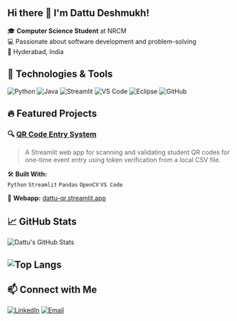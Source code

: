 ## Hi there 👋 I'm Dattu Deshmukh!

🎓 **Computer Science Student** at NRCM  
💻 Passionate about software development and problem-solving  
📍 Hyderabad, India

## 🔧 Technologies & Tools

![Python](https://img.shields.io/badge/-Python-3776AB?style=flat-square&logo=python&logoColor=white)
![Java](https://img.shields.io/badge/-Java-007396?style=flat-square&logo=java&logoColor=white)
![Streamlit](https://img.shields.io/badge/-Streamlit-FF4B4B?style=flat-square&logo=streamlit&logoColor=white)
![VS Code](https://img.shields.io/badge/-VS%20Code-007ACC?style=flat-square&logo=visual-studio-code&logoColor=white)
![Eclipse](https://img.shields.io/badge/-Eclipse-2C2255?style=flat-square&logo=eclipse&logoColor=white)
![GitHub](https://img.shields.io/badge/-GitHub-181717?style=flat-square&logo=github&logoColor=white)

## 🔥 Featured Projects

### 🔍 [QR Code Entry System](https://github.com/Dattu-Deshmukh/QR-Code-Event-Entry-System)
> A Streamlit web app for scanning and validating student QR codes for one-time event entry using token verification from a local CSV file.

🛠 **Built With:**  
`Python` `Streamlit` `Pandas` `OpenCV` `VS Code`

🚀 **Webapp:** [dattu-qr.streamlit.app](https://qr-scanner-entrypass-fairwell-event.streamlit.app)

## 📈 GitHub Stats

![Dattu's GitHub Stats](https://github-readme-stats.vercel.app/api?username=Dattu-Deshmukh&show_icons=true&theme=radical)

## ![Top Langs](https://github-readme-stats.vercel.app/api/top-langs/?username=Dattu-Deshmukh&layout=compact&theme=dark)

## 📫 Connect with Me

[![LinkedIn](https://img.shields.io/badge/-LinkedIn-0A66C2?style=flat-square&logo=linkedin&logoColor=white)](https://www.linkedin.com/in/dattu-deshmukh2/)
[![Email](https://img.shields.io/badge/-Email-D14836?style=flat-square&logo=gmail&logoColor=white)](mailto:dattudeshmukh021@gmail.com)

<!--
**Dattu-Deshmukh/Dattu-Deshmukh** is a ✨ _special_ ✨ repository because its `README.md` (this file) appears on your GitHub profile.

Here are some ideas to get you started:

- 🔭 I’m currently working on ...
- 🌱 I’m currently learning ...
- 👯 I’m looking to collaborate on ...
- 🤔 I’m looking for help with ...
- 💬 Ask me about ...
- 📫 How to reach me: ...
- 😄 Pronouns: ...
- ⚡ Fun fact: ...
-->

